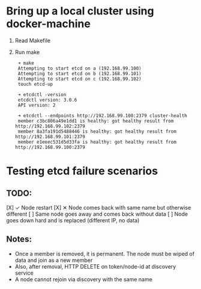 # Bring up a local cluster using docker-machine

1. Read Makefile

2. Run make

        ➜ make
        Attempting to start etcd on a (192.168.99.100)
        Attempting to start etcd on b (192.168.99.101)
        Attempting to start etcd on c (192.168.99.102)
        touch etcd-up

        ➜ etcdctl -version
        etcdctl version: 3.0.6
        API version: 2

        ➜ etcdctl --endpoints http://192.168.99.100:2379 cluster-health
        member c3bc806a49e1dd1 is healthy: got healthy result from http://192.168.99.102:2379
        member 8a3fa191d5488446 is healthy: got healthy result from http://192.168.99.101:2379
        member e1eeec531d5d33fa is healthy: got healthy result from http://192.168.99.100:2379

# Testing etcd failure scenarios

## TODO:

[X] &#10003; Node restart
[X] &#10005; Node comes back with same name but otherwise different
[ ] Same node goes away and comes back without data
[ ] Node goes down hard and is replaced (different IP, no data)

## Notes:

- Once a member is removed, it is permanent.  The node must be wiped of data and join as a new member
- Also, after removal, HTTP DELETE on token/node-id at discovery service
- A node cannot rejoin via discovery with the same name
